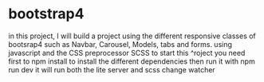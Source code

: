 # bootstrap4
in this project, I will build a project using the different responsive classes of bootsrap4 such as Navbar, Carousel, Models, tabs and forms. using javascript and the CSS preprocessor SCSS 
to start this ^roject you need first to  npm install to install the different dependencies then run it with npm run dev it will run both the lite server and scss change watcher 
